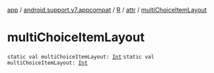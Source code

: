 [app](../../../index.md) / [android.support.v7.appcompat](../../index.md) / [R](../index.md) / [attr](index.md) / [multiChoiceItemLayout](./multi-choice-item-layout.md)

# multiChoiceItemLayout

`static val multiChoiceItemLayout: `[`Int`](https://kotlinlang.org/api/latest/jvm/stdlib/kotlin/-int/index.html)
`static val multiChoiceItemLayout: `[`Int`](https://kotlinlang.org/api/latest/jvm/stdlib/kotlin/-int/index.html)